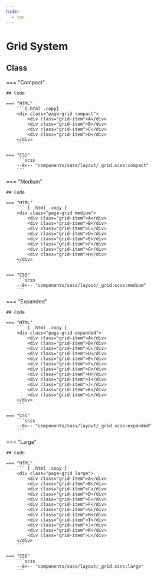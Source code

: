 ```yaml
---
hide:
  - toc
---
```


# **Grid System**
## Class

=== "Compact"
    <div class="grid-demo compact">
      <div class="grid-box"></div>
      <div class="grid-box"></div>
      <div class="grid-box"></div>
      <div class="grid-box"></div>
    </div>

    ## Code

    === "HTML"
        ```{.html .copy}
        <div class="page-grid compact">
            <div class="grid-item">A</div>
            <div class="grid-item">B</div>
            <div class="grid-item">C</div>
            <div class="grid-item">D</div>
        </div>
        ```

    === "CSS"
        ```scss
        --8<-- "components/sass/layout/_grid.scss:compact"
        ```


=== "Medium"
    <div class="grid-demo medium">
      <div class="grid-box"></div>
      <div class="grid-box"></div>
      <div class="grid-box"></div>
      <div class="grid-box"></div>
      <div class="grid-box"></div>
      <div class="grid-box"></div>
      <div class="grid-box"></div>
      <div class="grid-box"></div>
    </div>

    ## Code

    === "HTML"
        ``` { .html .copy }
        <div class="page-grid medium">
            <div class="grid-item">A</div>
            <div class="grid-item">B</div>
            <div class="grid-item">C</div>
            <div class="grid-item">D</div>
            <div class="grid-item">E</div>
            <div class="grid-item">F</div>
            <div class="grid-item">G</div>
            <div class="grid-item">H</div>
        </div>
        ```

    === "CSS"
        ```scss
        --8<-- "components/sass/layout/_grid.scss:medium"
        ```


=== "Expanded"
    <div class="grid-demo expanded">
      <div class="grid-box"></div>
      <div class="grid-box"></div>
      <div class="grid-box"></div>
      <div class="grid-box"></div>
      <div class="grid-box"></div>
      <div class="grid-box"></div>
      <div class="grid-box"></div>
      <div class="grid-box"></div>
    </div>

    ## Code

    === "HTML"
        ``` { .html .copy }
        <div class="page-grid expanded">
            <div class="grid-item">A</div>
            <div class="grid-item">B</div>
            <div class="grid-item">C</div>
            <div class="grid-item">D</div>
            <div class="grid-item">E</div>
            <div class="grid-item">F</div>
            <div class="grid-item">G</div>
            <div class="grid-item">H</div>
            <div class="grid-item">I</div>
            <div class="grid-item">J</div>
            <div class="grid-item">K</div>
            <div class="grid-item">L</div>
        </div>
        ```

    === "CSS"
        ```scss
        --8<-- "components/sass/layout/_grid.scss:expanded"
        ```
    

=== "Large"
    <div class="grid-demo large">
      <div class="grid-box"></div>
      <div class="grid-box"></div>
      <div class="grid-box"></div>
      <div class="grid-box"></div>
      <div class="grid-box"></div>
      <div class="grid-box"></div>
      <div class="grid-box"></div>
      <div class="grid-box"></div>
      <div class="grid-box"></div>
      <div class="grid-box"></div>
      <div class="grid-box"></div>
      <div class="grid-box"></div>
    </div>

    ## Code

    === "HTML"
        ``` { .html .copy }
        <div class="page-grid large">
            <div class="grid-item">A</div>
            <div class="grid-item">B</div>
            <div class="grid-item">C</div>
            <div class="grid-item">D</div>
            <div class="grid-item">E</div>
            <div class="grid-item">F</div>
            <div class="grid-item">G</div>
            <div class="grid-item">H</div>
            <div class="grid-item">I</div>
            <div class="grid-item">J</div>
            <div class="grid-item">K</div>
            <div class="grid-item">L</div>
        </div>
        ```

    === "CSS"
        ```scss
        --8<-- "components/sass/layout/_grid.scss:large"
        ```